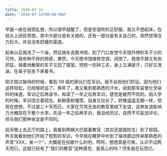 ```yaml
---
title: 2010-07-14
date: "2010-07-14T00:00:00Z"
---
```


早晨一直在胡思乱想，所以很早就醒了，但是空调吹的正舒服，我又不想起床，在枕头上闭目冥想。其中大部分是有关她的，还有一部分是有关自己的，突然觉得压力巨大，并且没有舒缓的渠道。

起来以后我洗了一个澡，然后骑车去图书馆，到了门口发觉今天馆外停的车子少的可怜，我有种不祥的预感，果然，今天图书馆维修空调，闭馆了。我很平静又有些抓狂，骑着快散架的车子又回了寝室。短短一刻钟工夫，身上又满是汗，只好又洗澡，在桌子前坐下来看书。

刚才路过操场的时候，看到 09 级的家伙们在军训。我不会祝他们好运，因为他们这样轻松，已经够好运了。两年了，我又看到那熟悉的汗水，闻到那军装里化学染料的味道。军训之后再读书，和读了一年之后再军训，感觉是截然不同的。刚入学的时候，军训混合着陌生、新鲜感和憧憬，自身又拉长了，好像遥遥无期一样，但现在想想，不过是二十天而已。大家在咒骂无良的教官里结下友谊，这种友谊影响力大概存在于整个大学。先读一年之后再军训，我没经历过，自然不可妄加评论，但与我们那种肯定是不同的。

前天晚上去正厅的路上，我看到两辆大巴载着教官（其实还是国防生）到了校园。昨天我看到他们开始了短暂的军训，今早我在睡梦中听到了操场那边传来那熟悉的声音”XXX，来一个“，大概是在拉歌什么的吧。呵呵，想想真是可笑。认识不过两天而已，这就已经有了”我们的教官“这种感觉，是真心的吗？顶多是在玩而已。
